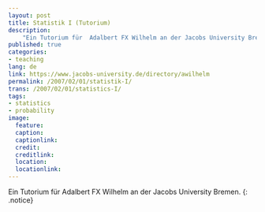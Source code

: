 ```yaml
---
layout: post
title: Statistik I (Tutorium)
description:
    "Ein Tutorium für  Adalbert FX Wilhelm an der Jacobs University Bremen"
published: true
categories:
- teaching
lang: de
link: https://www.jacobs-university.de/directory/awilhelm
permalink: /2007/02/01/statistik-I/
trans: /2007/02/01/statistics-I/
tags:
- statistics
- probability
image:
  feature:
  caption:
  captionlink:
  credit:
  creditlink:
  location:
  locationlink:
---
```


Ein Tutorium für Adalbert FX Wilhelm an der Jacobs University Bremen.
{: .notice}